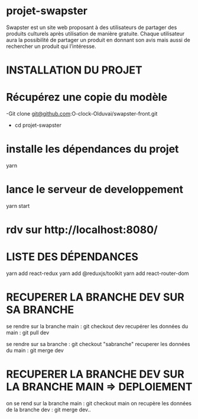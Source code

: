 # projet-swapster

Swapster est un site web proposant à des utilisateurs de partager des produits culturels après utilisation de manière gratuite.
Chaque utilisateur aura la possibilité de partager un produit en donnant son avis mais aussi de rechercher un produit qui l’intéresse.

# INSTALLATION DU PROJET

# Récupérez une copie du modèle
-Git clone git@github.com:O-clock-Olduvai/swapster-front.git
- cd projet-swapster

# installe les dépendances du projet
yarn 

# lance le serveur de developpement
yarn start 

# rdv sur http://localhost:8080/

# LISTE DES DÉPENDANCES 

yarn add react-redux
yarn add @reduxjs/toolkit
yarn add react-router-dom

# RECUPERER LA BRANCHE DEV SUR SA BRANCHE

se rendre sur la branche main : git checkout dev
recupérer les données du main : git pull dev

se rendre sur sa branche : git checkout "sabranche"
recuperer les données du main : git merge dev

# RECUPERER LA BRANCHE DEV SUR LA BRANCHE MAIN => DEPLOIEMENT 

on se rend sur la branche main : git checkout main 
on recupère les données de la branche dev : git merge dev..
